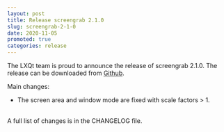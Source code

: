 ```yaml
---
layout: post
title: Release screengrab 2.1.0
slug: screengrab-2-1-0
date: 2020-11-05
promoted: true
categories: release
---
```

The LXQt team is proud to announce the release of screengrab 2.1.0.
The release can be downloaded from [Github](https://github.com/lxqt/screengrab/releases).

Main changes:

 * The screen area and window mode are fixed with scale factors > 1.

<br/>
A full list of changes is in the CHANGELOG file.
<br/>
